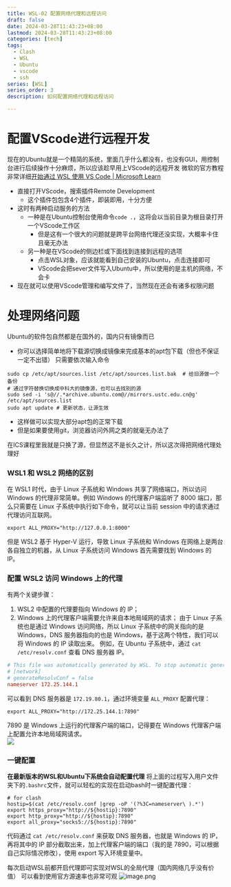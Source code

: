 ```yaml
---
title: WSL-02 配置网络代理和远程访问
draft: false
date: 2024-03-28T11:43:23+08:00
lastmod: 2024-03-28T11:43:23+08:00
categories: [tech]
tags:
  - Clash
  - WSL
  - Ubuntu
  - vscode
  - ssh
series: [WSL]  
series_order: 3
description: 如何配置网络代理和远程访问

---
```

# 配置VScode进行远程开发
现在的Ubuntu就是一个精简的系统，里面几乎什么都没有，也没有GUI，用控制台进行后续操作十分麻烦，所以应该趁早用上VScode的远程开发
微软的官方教程非常详细[开始通过 WSL 使用 VS Code | Microsoft Learn](https://learn.microsoft.com/zh-cn/windows/WSL/tutorials/WSL-vscode)
* 直接打开VScode，搜索插件Remote Development
	* 这个插件包包含4个插件，即装即用，十分方便
* 这时有两种启动服务的方法
	* 一种是在Ubuntu控制台使用命令`code .`，这将会以当前目录为根目录打开一个VScode工作区
		* 但是这有一个很大的问题就是跨平台网络代理还没实现，大概率卡住且毫无办法
	* 另一种是在VScode的侧边栏或下面找到连接到远程的选项
		* 点击WSL对象，应该就能看到自己安装的Ubuntu，点击连接即可
		* VScode会把sever文件写入Ubuntu中，所以使用的是主机的网络，不会卡
* 现在就可以使用VScode管理和编写文件了，当然现在还会有诸多权限问题

# 处理网络问题
Ubuntu的软件包自然都是在国外的，国内只有镜像而已

* 你可以选择简单地将下载源切换成镜像来完成基本的apt包下载（但也不保证一定不出错）
只需要依次输入命令
```shell
sudo cp /etc/apt/sources.list /etc/apt/sources.list.bak  # 给旧源做一个备份
# 通过字符替换切换成中科大的镜像源，也可以去找别的源
sudo sed -i 's@//.*archive.ubuntu.com@//mirrors.ustc.edu.cn@g' /etc/apt/sources.list  
sudo apt update # 更新状态，让源生效
```
* 这样做可以实现大部分apt包的正常下载
* 但是如果要使用git，浏览器访问外网之类的就毫无办法了

在ICS课程里我就是只换了源，但显然这不是长久之计，所以这次得把网络代理处理好

### WSL1 和 WSL2 网络的区别

在 WSL1 时代，由于 Linux 子系统和 Windows 共享了网络端口，所以访问 Windows 的代理非常简单。例如 Windows 的代理客户端监听了 8000 端口，那么只需要在 Linux 子系统中执行如下命令，就可以让当前 session 中的请求通过代理访问互联网。

```shell
export ALL_PROXY="http://127.0.0.1:8000"
```

但是 WSL2 基于 Hyper-V 运行，导致 Linux 子系统和 Windows 在网络上是两台各自独立的机器，从 Linux 子系统访问 Windows 首先需要找到 Windows 的 IP。

### 配置 WSL2 访问 Windows 上的代理

有两个关键步骤：

1. WSL2 中配置的代理要指向 Windows 的 IP；
2. Windows 上的代理客户端需要允许来自本地局域网的请求； 由于 Linux 子系统也是通过 Windows 访问网络，所以 Linux 子系统中的网关指向的是 Windows，DNS 服务器指向的也是 Windows，基于这两个特性，我们可以将 Windows 的 IP 读取出来。 例如，在 Ubuntu 子系统中，通过 `cat /etc/resolv.conf` 查看 DNS 服务器 IP。

```conf
# This file was automatically generated by WSL. To stop automatic generation of this file, add the following entry to /etc/WSL.conf:
# [network]
# generateResolvConf = false
nameserver 172.25.144.1
```

可以看到 DNS 服务器是 `172.19.80.1`，通过环境变量 `ALL_PROXY` 配置代理：

```
export ALL_PROXY="http://172.25.144.1:7890"
```

7890 是 Windows 上运行的代理客户端的端口，记得要在 Windows 代理客户端上配置允许本地局域网请求。  
![](https://picbed.godke.blog/img/20240331161946.png)
### 一键配置
**在最新版本的WSL和Ubuntu下系统会自动配置代理**
将上面的过程写入用户文件夹下的`.bashrc`文件，就可以轻松的实现在启动bash时一键配置代理：

```
# for clash 
hostip=$(cat /etc/resolv.conf |grep -oP '(?%3C=nameserver\ ).*')
export https_proxy="http://${hostip}:7890"
export http_proxy="http://${hostip}:7890"
export all_proxy="socks5://${hostip}:7890"
```

代码通过 `cat /etc/resolv.conf` 来获取 DNS 服务器，也就是 Windows 的 IP，再将其中的 IP 部分截取出来，加上代理客户端的端口（我的是 7890，可以根据自己实际情况修改），使用 export 写入环境变量中。

每次启动WSL前都开启代理即可实现对WSL的全局代理（国内网络几乎没有价值）
可以看到使用官方源速率也非常可观
![image.png](https://picbed.godke.blog/img/20240331162554.png)
